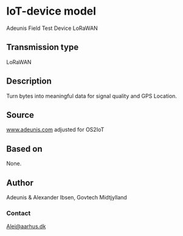 # IoT-device model
Adeunis Field Test Device LoRaWAN

## Transmission type
LoRaWAN

## Description
Turn bytes into meaningful data for signal quality and GPS Location.

## Source
www.adeunis.com adjusted for OS2IoT

## Based on
None.

## Author
Adeunis & Alexander Ibsen, Govtech Midtjylland

### Contact
Alei@aarhus.dk
